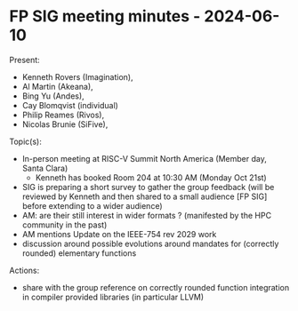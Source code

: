 # FP SIG meeting minutes - 2024-06-10

Present:
- Kenneth Rovers (Imagination),
- Al Martin (Akeana),
- Bing Yu (Andes), 
- Cay Blomqvist (individual)
- Philip Reames (Rivos),
- Nicolas Brunie (SiFive),
    
Topic(s):  
- In-person meeting at RISC-V Summit North America (Member day, Santa Clara)
    - Kenneth has booked Room 204 at 10:30 AM (Monday Oct 21st)
- SIG is preparing a short survey to gather the group feedback (will be reviewed by Kenneth and then shared to a small audience [FP SIG] before extending to a wider audience)
- AM: are their still interest in wider formats ? (manifested by the HPC community in the past)
- AM mentions Update on the IEEE-754 rev 2029 work
- discussion around possible evolutions around mandates for (correctly rounded) elementary functions
 
Actions:
- share with the group reference on correctly rounded function integration in compiler provided libraries (in particular LLVM)
